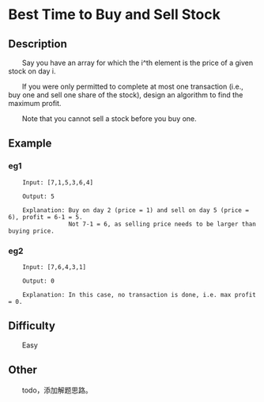 # Best Time to Buy and Sell Stock

## Description

&emsp;&emsp;Say you have an array for which the i^th element is the price of a given stock on day i.

&emsp;&emsp;If you were only permitted to complete at most one transaction \(i.e., buy one and sell one share of the 
stock\), design an algorithm to find the maximum profit.

&emsp;&emsp;Note that you cannot sell a stock before you buy one.

## Example

### eg1

```
    Input: [7,1,5,3,6,4]
    
    Output: 5
    
    Explanation: Buy on day 2 (price = 1) and sell on day 5 (price = 6), profit = 6-1 = 5.
                 Not 7-1 = 6, as selling price needs to be larger than buying price.
```

### eg2

```
    Input: [7,6,4,3,1]
    
    Output: 0
    
    Explanation: In this case, no transaction is done, i.e. max profit = 0.
```

## Difficulty

&emsp;&emsp;Easy

## Other

&emsp;&emsp;todo，添加解题思路。